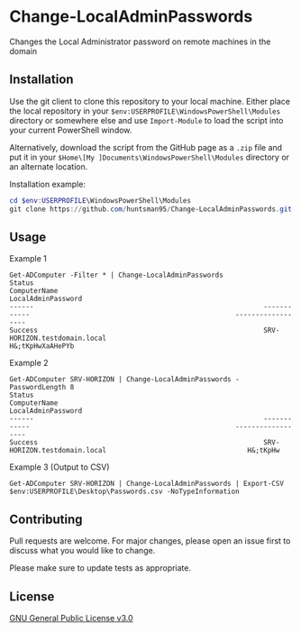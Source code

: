 # Change-LocalAdminPasswords

Changes the Local Administrator password on remote machines in the domain

## Installation

Use the git client to clone this repository to your local machine. Either place the local repository in your `$env:USERPROFILE\WindowsPowerShell\Modules` directory or somewhere else and use `Import-Module` to load the script into your current PowerShell window.

Alternatively, download the script from the GitHub page as a `.zip` file and put it in your `$Home\[My ]Documents\WindowsPowerShell\Modules` directory or an alternate location.

Installation example:
```powershell
cd $env:USERPROFILE\WindowsPowerShell\Modules
git clone https://github.com/huntsman95/Change-LocalAdminPasswords.git
```

## Usage
Example 1

    Get-ADComputer -Filter * | Change-LocalAdminPasswords
    Status                                                         ComputerName                                                   LocalAdminPassword
    ------                                                         ------------                                                   ------------------
    Success                                                        SRV-HORIZON.testdomain.local                                   H&;tKpHwXaAHePYb

Example 2

    Get-ADComputer SRV-HORIZON | Change-LocalAdminPasswords -PasswordLength 8
    Status                                                         ComputerName                                                   LocalAdminPassword
    ------                                                         ------------                                                   ------------------
    Success                                                        SRV-HORIZON.testdomain.local                                   H&;tKpHw

Example 3 (Output to CSV)

    Get-ADComputer SRV-HORIZON | Change-LocalAdminPasswords | Export-CSV $env:USERPROFILE\Desktop\Passwords.csv -NoTypeInformation

## Contributing
Pull requests are welcome. For major changes, please open an issue first to discuss what you would like to change.

Please make sure to update tests as appropriate.

## License
[GNU General Public License v3.0](https://www.gnu.org/licenses/gpl-3.0.en.html)